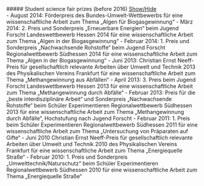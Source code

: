 <div style="height: 3.0rem;" />
##### Student science fair prizes (before 2016) <a class="btn btn-link btn-sm shadow-sm rounded" data-toggle="collapse" href="#collapseTarget" role="button" aria-expanded="false" aria-controls="collapseTarget">Show/Hide</a>

<div class="collapse" id="collapseTarget" markdown="1">
- August 2014: Förderpreis des Bundes-Umwelt-Wettbewerbs für eine wissenschaftliche Arbeit zum Thema „Algen für Biogasgewinnung“
- März 2014: 2. Preis und Sonderpreis „Erneuerbare Energien“ beim Jugend Forscht Landeswettbewerb Hessen 2014 für eine wissenschaftliche Arbeit zum Thema „Algen in der Biogasgewinnung“
- Februar 2014: 1. Preis und Sonderpreis „Nachwachsende Rohstoffe“ beim Jugend Forscht Regionalwettbewerb Südhessen 2014 für eine wissenschaftliche Arbeit zum Thema „Algen in der Biogasgewinnung“
- Juni 2013: Christian Ernst Neeff-Preis für gesellschaftlich relevante Arbeiten über Umwelt und Technik 2013 des Physikalischen Vereins Frankfurt für eine wissenschaftliche Arbeit zum Thema „Methangewinnung aus Abfällen“
- April 2013: 3. Preis beim Jugend Forscht Landeswettbewerb Hessen 2013 für eine wissenschaftliche Arbeit zum Thema „Methangewinnung durch Abfälle“
- Februar 2013: Preis für die „beste interdisziplinäre Arbeit“ und Sonderpreis „Nachwachsende Rohstoffe“ beim Schüler Experimentieren Regionalwettbewerb Südhessen 2013 für eine wissenschaftliche Arbeit zum Thema „Methangewinnung durch Abfälle“, 
Hochstufung nach Jugend Forscht
- Februar 2011: 1. Preis beim Schüler Experimentieren Regionalwettbewerb Südhessen 2011 für eine wissenschaftliche Arbeit zum Thema „Untersuchung von Präparaten auf Gifte“
- Juni 2010	Christian Ernst Neeff-Preis für gesellschaftlich relevante Arbeiten über Umwelt und Technik 2010 des Physikalischen Vereins Frankfurt für eine wissenschaftliche Arbeit zum Thema „Energiequelle Straße“
- Februar 2010: 1. Preis und Sonderpreis „Umwelttechnik/Naturschutz“ beim Schüler Experimentieren Regionalwettbewerb Südhessen 2010 für eine wissenschaftliche Arbeit zum Thema „Energiequelle Straße“
</div>




<!-- ![GitHub user statistics of me on languages](https://raw.githubusercontent.com/felixdivo/_github-stats/master/generated/languages.svg) -->
<!-- [![GitHub user statistics of me](https://github-readme-stats.vercel.app/api?username=felixdivo&show_icons=true&theme=buefy&hide=stars&count_private=false&locale=en)](https://github.com/felixdivo) -->
